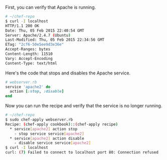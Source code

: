 First, you can verify that Apache is running.

```bash
# ~/chef-repo
$ curl -I localhost
HTTP/1.1 200 OK
Date: Thu, 05 Feb 2015 22:40:54 GMT
Server: Apache/2.4.7 (Ubuntu)
Last-Modified: Thu, 05 Feb 2015 22:34:56 GMT
ETag: "2cf6-50e5ee9d3e36e"
Accept-Ranges: bytes
Content-Length: 11510
Vary: Accept-Encoding
Content-Type: text/html
```

Here's the code that stops and disables the Apache service.

```ruby
# webserver.rb
service 'apache2' do
  action [:stop, :disable]
end
```

Now you can run the recipe and verify that the service is no longer running.

```bash
# ~/chef-repo
$ sudo chef-apply webserver.rb
Recipe: (chef-apply cookbook)::(chef-apply recipe)
  * service[apache2] action stop
    - stop service service[apache2]
  * service[apache2] action disable
    - disable service service[apache2]
$ curl -I localhost
curl: (7) Failed to connect to localhost port 80: Connection refused
```
